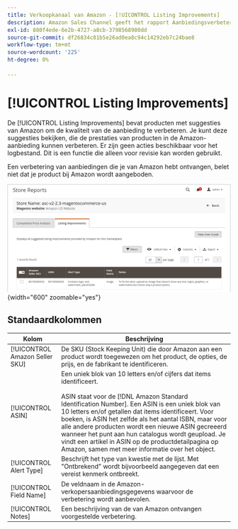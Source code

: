```yaml
---
title: Verkoopkanaal van Amazon - [!UICONTROL Listing Improvements]
description: Amazon Sales Channel geeft het rapport Aanbiedingsverbeteringen om je suggesties te doen voor kwaliteitsverbeteringen voor aanbiedingen in Amazon.
exl-id: 880f4ede-6e2b-4727-a8cb-3798568980dd
source-git-commit: df26834c81b5e26ad0ea8c94c14292eb7c24bae8
workflow-type: tm+mt
source-wordcount: '225'
ht-degree: 0%

---
```


# [!UICONTROL Listing Improvements]

De [!UICONTROL Listing Improvements] bevat producten met suggesties van Amazon om de kwaliteit van de aanbieding te verbeteren. Je kunt deze suggesties bekijken, die de prestaties van producten in de Amazon-aanbieding kunnen verbeteren. Er zijn geen acties beschikbaar voor het logbestand. Dit is een functie die alleen voor revisie kan worden gebruikt.

Een verbetering van aanbiedingen die je van Amazon hebt ontvangen, belet niet dat je product bij Amazon wordt aangeboden.

![Aanbiedingsverbeteringen](assets/amazon-listing-improvements.png){width="600" zoomable="yes"}

## Standaardkolommen

| Kolom | Beschrijving |
|--- |--- |
| [!UICONTROL Amazon Seller SKU] | De SKU (Stock Keeping Unit) die door Amazon aan een product wordt toegewezen om het product, de opties, de prijs, en de fabrikant te identificeren. |
| [!UICONTROL ASIN] | Een uniek blok van 10 letters en/of cijfers dat items identificeert.<br><br>ASIN staat voor de [!DNL Amazon Standard Identification Number]. Een ASIN is een uniek blok van 10 letters en/of getallen dat items identificeert. Voor boeken, is ASIN het zelfde als het aantal ISBN, maar voor alle andere producten wordt een nieuwe ASIN gecreeerd wanneer het punt aan hun catalogus wordt geupload. Je vindt een artikel in ASIN op de productdetailpagina op Amazon, samen met meer informatie over het object. |
| [!UICONTROL Alert Type] | Beschrijft het type van kwestie met de lijst. Met &quot;Ontbrekend&quot; wordt bijvoorbeeld aangegeven dat een vereist kenmerk ontbreekt. |
| [!UICONTROL Field Name] | De veldnaam in de Amazon-verkopersaanbiedingsgegevens waarvoor de verbetering wordt aanbevolen. |
| [!UICONTROL Notes] | Een beschrijving van de van Amazon ontvangen voorgestelde verbetering. |
